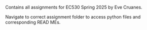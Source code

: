 Contains all assignments for EC530 Spring 2025 by Eve Cruanes. 

Navigate to correct assignment folder to access python files and corresponding READ MEs. 
